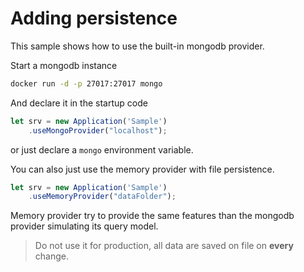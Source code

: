 # Adding persistence

This sample shows how to use the built-in mongodb provider.

Start a mongodb instance

```bash
docker run -d -p 27017:27017 mongo
```

And declare it in the startup code

```js
let srv = new Application('Sample')
    .useMongoProvider("localhost");
```

or just declare a ```mongo``` environment variable.

You can also just use the memory provider with file persistence.

```js
let srv = new Application('Sample')
    .useMemoryProvider("dataFolder");
```

Memory provider try to provide the same features than the mongodb provider simulating its query model.

> Do not use it for production, all data are saved on file on **every** change.
